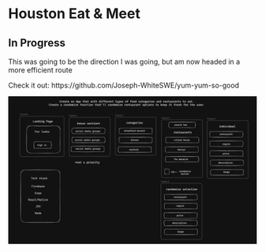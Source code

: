 # Houston Eat & Meet
<h2>In Progress</h2>
<p>This was going to be the direction I was going, but am now headed in a more efficient route </p>
<p>Check it out: https://github.com/Joseph-WhiteSWE/yum-yum-so-good</p> 

<img width="1017" alt="Screenshot 2023-10-08 at 5 43 05 PM" src="framework.png">

